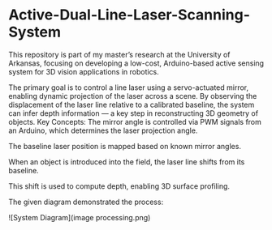 # Active-Dual-Line-Laser-Scanning-System
This repository is part of my master’s research at the University of Arkansas, focusing on developing a low-cost, Arduino-based active sensing system for 3D vision applications in robotics.

The primary goal is to control a line laser using a servo-actuated mirror, enabling dynamic projection of the laser across a scene. By observing the displacement of the laser line relative to a calibrated baseline, the system can infer depth information — a key step in reconstructing 3D geometry of objects.
Key Concepts:
The mirror angle is controlled via PWM signals from an Arduino, which determines the laser projection angle.

The baseline laser position is mapped based on known mirror angles.

When an object is introduced into the field, the laser line shifts from its baseline.

This shift is used to compute depth, enabling 3D surface profiling.

The given diagram demonstrated the process:

![System Diagram](image processing.png)

